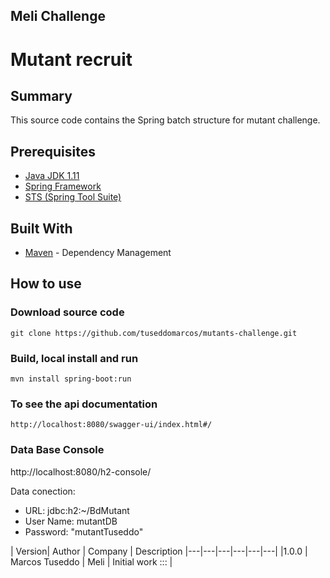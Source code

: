 ## **Meli Challenge**
# Mutant recruit

## Summary

This source code contains the Spring batch structure for mutant challenge.


## Prerequisites

* [Java JDK 1.11](https://www.oracle.com/java/technologies/downloads/#java11-linux) 
* [Spring Framework](https://spring.io/projects/spring-framework)
* [STS (Spring Tool Suite)](https://spring.io/tools3/sts/all)


## Built With

* [Maven](https://maven.apache.org/) - Dependency Management


## How to use

### Download source code
	git clone https://github.com/tuseddomarcos/mutants-challenge.git


### Build, local install and run

	mvn install spring-boot:run
	
### To see the api documentation

	http://localhost:8080/swagger-ui/index.html#/


### Data Base Console

http://localhost:8080/h2-console/

Data conection: 
 - URL: jdbc:h2:~/BdMutant
 - User Name: mutantDB
 - Password: "mutantTuseddo"


|   Version| Author  |  Company | Description 
|---|---|---|---|---|---|
|1.0.0   | Marcos Tuseddo  |  Meli | Initial work ::: |

